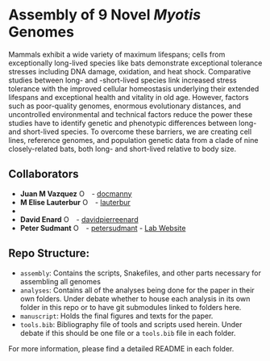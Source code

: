 Assembly of 9 Novel *Myotis* Genomes
====================================

Mammals exhibit a wide variety of maximum lifespans; cells from exceptionally long-lived species 
like bats demonstrate exceptional tolerance stresses including DNA damage, oxidation, and heat shock. 
Comparative studies between long- and -short-lived species link increased stress tolerance with the 
improved cellular homeostasis underlying their extended lifespans and exceptional health and 
vitality in old age. However, factors such as poor-quality genomes, enormous evolutionary distances, 
and uncontrolled environmental and technical factors reduce the power these studies have to identify 
genetic and phenotypic differences between long- and short-lived species. To overcome these barriers, 
we are creating cell lines, reference genomes, and population genetic data from a clade of nine 
closely-related bats, both long- and short-lived relative to body size. 


Collaborators
-------

* **Juan M Vazquez** <a itemprop="sameAs" content="https://orcid.org/0000-0001-8341-2390"
href="https://orcid.org/0000-0001-8341-2390" target="orcid.widget" rel="me noopener noreferrer" 
style="vertical-align:top;"><img src="https://orcid.org/sites/default/files/images/orcid_16x16.png" 
style="width:1em;margin-right:.5em;" alt="ORCID iD icon"></a> 
\- [docmanny](https://vazquez.bio)
* **M Elise Lauterbur** <a itemprop="sameAs" content="https://orcid.org/0000-0002-7362-3618"
href="https://orcid.org/0000-0002-7362-3618" target="orcid.widget" rel="me noopener noreferrer" 
style="vertical-align:top;"><img src="https://orcid.org/sites/default/files/images/orcid_16x16.png" 
style="width:1em;margin-right:.5em;" alt="ORCID iD icon"></a> 
\- [lauterbur](https://github.com/lauterbur)
* 
* **David Enard** <a itemprop="sameAs" content="https://orcid.org/0000-0002-7362-3618"
href="https://orcid.org/0000-0002-7362-3618" target="orcid.widget" rel="me noopener noreferrer" 
style="vertical-align:top;"><img src="https://orcid.org/sites/default/files/images/orcid_16x16.png" 
style="width:1em;margin-right:.5em;" alt="ORCID iD icon"></a> 
\- [davidpierreenard](https://github.com/DavidPierreEnard)
* **Peter Sudmant** <a itemprop="sameAs" content="https://orcid.org/0000-0003-2634-8016" 
href="https://orcid.org/0000-0003-2634-8016" target="orcid.widget" rel="me noopener noreferrer" 
style="vertical-align:top;"><img src="https://orcid.org/sites/default/files/images/orcid_16x16.png" 
style="width:1em;margin-right:.5em;" alt="ORCID iD icon"></a>
\- [petersudmant](https://github.com/petersudmant) 
\- [Lab Website](https://www.sudmantlab.org)


Repo Structure: 
-------

- `assembly`: Contains the scripts, Snakefiles, and other parts necessary for assembling all genomes
- `analyses`: Contains all of the analyses being done for the paper in their own folders. 
Under debate whether to house each analysis in its own folder in this repo or to have git submodules
linked to folders here.
- `manuscript`: Holds the final figures and texts for the paper.
- `tools.bib`: Bibliography file of tools and scripts used herein. Under debate if this should be one
file or a `tools.bib` file in each folder.

For more information, please find a detailed README in each folder. 
